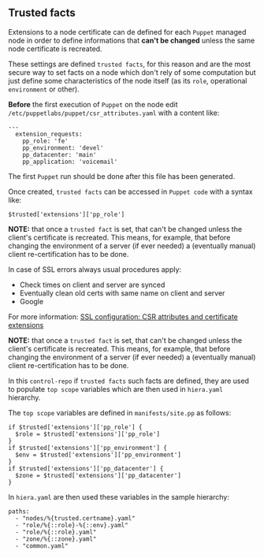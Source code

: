 ## Trusted facts

Extensions to a node certificate can de defined for each `Puppet` managed node in order to define informations that **can't be changed** unless the same node certificate is recreated.

These settings are defined `trusted facts`, for this reason and are the most secure way to set facts on a node which don't rely of some computation but just define some characteristics of the node itself (as its `role`, operational `environment` or other).

**Before** the first execution of `Puppet` on the node edit ```/etc/puppetlabs/puppet/csr_attributes.yaml``` with a content like:

    ---
      extension_requests:
        pp_role: 'fe'
        pp_environment: 'devel'
        pp_datacenter: 'main'
        pp_application: 'voicemail'

The first `Puppet` run should be done after this file has been generated.

Once created, `trusted facts` can be accessed in `Puppet code` with a syntax like:

    $trusted['extensions']['pp_role']

**NOTE:** that once a `trusted fact` is set, that can't be changed unless the client's certificate is recreated. This means, for example, that before changing the environment of a server (if ever needed) a (eventually manual) client re-certification has to be done.

In case of SSL errors always usual procedures apply:

  - Check times on client and server are synced
  - Eventually clean old certs with same name on client and server
  - Google

For more information: [SSL configuration: CSR attributes and certificate extensions](https://docs.puppet.com/puppet/latest/reference/ssl_attributes_extensions.html)

**NOTE:** that once a `trusted fact` is set, that can't be changed unless the client's certificate is recreated. This means, for example, that before changing the environment of a server (if ever needed) a (eventually manual) client re-certification has to be done.

In this `control-repo` if `trusted facts` such facts are defined, they are used to populate `top scope` variables which are then used in ```hiera.yaml``` hierarchy.

The `top scope` variables are defined in ```manifests/site.pp``` as follows:

    if $trusted['extensions']['pp_role'] {
      $role = $trusted['extensions']['pp_role']
    }
    if $trusted['extensions']['pp_environment'] {
      $env = $trusted['extensions']['pp_environment']
    }
    if $trusted['extensions']['pp_datacenter'] {
      $zone = $trusted['extensions']['pp_datacenter']
    }

In ```hiera.yaml``` are then used these variables in the sample hierarchy:

    paths:
      - "nodes/%{trusted.certname}.yaml"
      - "role/%{::role}-%{::env}.yaml"
      - "role/%{::role}.yaml"
      - "zone/%{::zone}.yaml"
      - "common.yaml"
